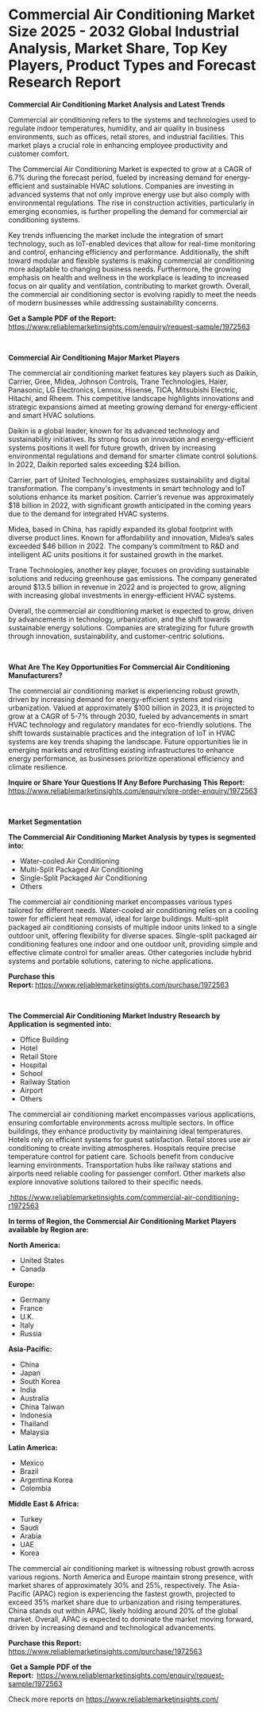 <p><h1>Commercial Air Conditioning Market Size 2025 - 2032 Global Industrial Analysis, Market Share, Top Key Players, Product Types and Forecast Research Report</h1></p><p><strong>Commercial Air Conditioning Market Analysis and Latest Trends</strong></p>
<p><p>Commercial air conditioning refers to the systems and technologies used to regulate indoor temperatures, humidity, and air quality in business environments, such as offices, retail stores, and industrial facilities. This market plays a crucial role in enhancing employee productivity and customer comfort.</p><p>The Commercial Air Conditioning Market is expected to grow at a CAGR of 6.7% during the forecast period, fueled by increasing demand for energy-efficient and sustainable HVAC solutions. Companies are investing in advanced systems that not only improve energy use but also comply with environmental regulations. The rise in construction activities, particularly in emerging economies, is further propelling the demand for commercial air conditioning systems.</p><p>Key trends influencing the market include the integration of smart technology, such as IoT-enabled devices that allow for real-time monitoring and control, enhancing efficiency and performance. Additionally, the shift toward modular and flexible systems is making commercial air conditioning more adaptable to changing business needs. Furthermore, the growing emphasis on health and wellness in the workplace is leading to increased focus on air quality and ventilation, contributing to market growth. Overall, the commercial air conditioning sector is evolving rapidly to meet the needs of modern businesses while addressing sustainability concerns.</p></p>
<p><strong>Get a Sample PDF of the Report:&nbsp;</strong> <a href="https://www.reliablemarketinsights.com/enquiry/request-sample/1972563?utm_campaign=3295&utm_medium=2&utm_source=Github&utm_content=ia&utm_term=10042025&utm_id=commercial-air-conditioning">https://www.reliablemarketinsights.com/enquiry/request-sample/1972563</a></p>
<p>&nbsp;</p>
<p><strong>Commercial Air Conditioning Major Market Players</strong></p>
<p><p>The commercial air conditioning market features key players such as Daikin, Carrier, Gree, Midea, Johnson Controls, Trane Technologies, Haier, Panasonic, LG Electronics, Lennox, Hisense, TICA, Mitsubishi Electric, Hitachi, and Rheem. This competitive landscape highlights innovations and strategic expansions aimed at meeting growing demand for energy-efficient and smart HVAC solutions.</p><p>Daikin is a global leader, known for its advanced technology and sustainability initiatives. Its strong focus on innovation and energy-efficient systems positions it well for future growth, driven by increasing environmental regulations and demand for smarter climate control solutions. In 2022, Daikin reported sales exceeding $24 billion.</p><p>Carrier, part of United Technologies, emphasizes sustainability and digital transformation. The company's investments in smart technology and IoT solutions enhance its market position. Carrier’s revenue was approximately $18 billion in 2022, with significant growth anticipated in the coming years due to the demand for integrated HVAC systems.</p><p>Midea, based in China, has rapidly expanded its global footprint with diverse product lines. Known for affordability and innovation, Midea’s sales exceeded $46 billion in 2022. The company’s commitment to R&D and intelligent AC units positions it for sustained growth in the market.</p><p>Trane Technologies, another key player, focuses on providing sustainable solutions and reducing greenhouse gas emissions. The company generated around $13.5 billion in revenue in 2022 and is projected to grow, aligning with increasing global investments in energy-efficient HVAC systems.</p><p>Overall, the commercial air conditioning market is expected to grow, driven by advancements in technology, urbanization, and the shift towards sustainable energy solutions. Companies are strategizing for future growth through innovation, sustainability, and customer-centric solutions.</p></p>
<p>&nbsp;</p>
<p><strong>What Are The Key Opportunities For Commercial Air Conditioning Manufacturers?</strong></p>
<p><p>The commercial air conditioning market is experiencing robust growth, driven by increasing demand for energy-efficient systems and rising urbanization. Valued at approximately $100 billion in 2023, it is projected to grow at a CAGR of 5-7% through 2030, fueled by advancements in smart HVAC technology and regulatory mandates for eco-friendly solutions. The shift towards sustainable practices and the integration of IoT in HVAC systems are key trends shaping the landscape. Future opportunities lie in emerging markets and retrofitting existing infrastructures to enhance energy performance, as businesses prioritize operational efficiency and climate resilience.</p></p>
<p><strong>Inquire or Share Your Questions If Any Before Purchasing This Report:</strong> <a href="https://www.reliablemarketinsights.com/enquiry/pre-order-enquiry/1972563?utm_campaign=3295&utm_medium=2&utm_source=Github&utm_content=ia&utm_term=10042025&utm_id=commercial-air-conditioning">https://www.reliablemarketinsights.com/enquiry/pre-order-enquiry/1972563</a></p>
<p>&nbsp;</p>
<p><strong>Market Segmentation</strong></p>
<p><strong>The Commercial Air Conditioning Market Analysis by types is segmented into:</strong></p>
<p><ul><li>Water-cooled Air Conditioning</li><li>Multi-Split Packaged Air Conditioning</li><li>Single-Split Packaged Air Conditioning</li><li>Others</li></ul></p>
<p><p>The commercial air conditioning market encompasses various types tailored for different needs. Water-cooled air conditioning relies on a cooling tower for efficient heat removal, ideal for large buildings. Multi-split packaged air conditioning consists of multiple indoor units linked to a single outdoor unit, offering flexibility for diverse spaces. Single-split packaged air conditioning features one indoor and one outdoor unit, providing simple and effective climate control for smaller areas. Other categories include hybrid systems and portable solutions, catering to niche applications.</p></p>
<p><strong>Purchase this Report:&nbsp;</strong><a href="https://www.reliablemarketinsights.com/purchase/1972563?utm_campaign=3295&utm_medium=2&utm_source=Github&utm_content=ia&utm_term=10042025&utm_id=commercial-air-conditioning">https://www.reliablemarketinsights.com/purchase/1972563</a></p>
<p>&nbsp;</p>
<p><strong>The Commercial Air Conditioning Market Industry Research by Application is segmented into:</strong></p>
<p><ul><li>Office Building</li><li>Hotel</li><li>Retail Store</li><li>Hospital</li><li>School</li><li>Railway Station</li><li>Airport</li><li>Others</li></ul></p>
<p><p>The commercial air conditioning market encompasses various applications, ensuring comfortable environments across multiple sectors. In office buildings, they enhance productivity by maintaining ideal temperatures. Hotels rely on efficient systems for guest satisfaction. Retail stores use air conditioning to create inviting atmospheres. Hospitals require precise temperature control for patient care. Schools benefit from conducive learning environments. Transportation hubs like railway stations and airports need reliable cooling for passenger comfort. Other markets also explore innovative solutions tailored to their specific needs.</p></p>
<p><a href="https://www.reliablemarketinsights.com/commercial-air-conditioning-r1972563?utm_campaign=3295&utm_medium=2&utm_source=Github&utm_content=ia&utm_term=10042025&utm_id=commercial-air-conditioning">&nbsp;https://www.reliablemarketinsights.com/commercial-air-conditioning-r1972563</a></p>
<p><strong>In terms of Region, the Commercial Air Conditioning Market Players available by Region are:</strong></p>
<p>
    <p> <strong> North America: </strong>
        <ul>
            <li>United States</li>
            <li>Canada</li>
        </ul>
        </p> 
    <p> <strong> Europe: </strong>
        <ul>
            <li>Germany</li>
            <li>France</li>
            <li>U.K.</li>
            <li>Italy</li>
            <li>Russia</li>
        </ul>
        </p> 
    <p> <strong> Asia-Pacific: </strong>
        <ul>
            <li>China</li>
            <li>Japan</li>
            <li>South Korea</li>
            <li>India</li>
            <li>Australia</li>
            <li>China Taiwan</li>
            <li>Indonesia</li>
            <li>Thailand</li>
            <li>Malaysia</li>
        </ul>
        </p> 
    <p> <strong> Latin America: </strong>
        <ul>
            <li>Mexico</li>
            <li>Brazil</li>
            <li>Argentina Korea</li>
            <li>Colombia</li>
        </ul>
        </p> 
    <p> <strong> Middle East & Africa: </strong>
        <ul>
            <li>Turkey</li>
            <li>Saudi</li>
            <li>Arabia</li>
            <li>UAE</li>
            <li>Korea</li>
        </ul>
    </p>
    </p>
<p><p>The commercial air conditioning market is witnessing robust growth across various regions. North America and Europe maintain strong presence, with market shares of approximately 30% and 25%, respectively. The Asia-Pacific (APAC) region is experiencing the fastest growth, projected to exceed 35% market share due to urbanization and rising temperatures. China stands out within APAC, likely holding around 20% of the global market. Overall, APAC is expected to dominate the market moving forward, driven by increasing demand and technological advancements.</p></p>
<p><strong>Purchase this Report: </strong><a href="https://www.reliablemarketinsights.com/purchase/1972563?utm_campaign=3295&utm_medium=2&utm_source=Github&utm_content=ia&utm_term=10042025&utm_id=commercial-air-conditioning">https://www.reliablemarketinsights.com/purchase/1972563</a></p>
<p>&nbsp;<strong>Get a Sample PDF of the Report:&nbsp;&nbsp;</strong><a href="https://www.reliablemarketinsights.com/enquiry/request-sample/1972563?utm_campaign=3295&utm_medium=2&utm_source=Github&utm_content=ia&utm_term=10042025&utm_id=commercial-air-conditioning">https://www.reliablemarketinsights.com/enquiry/request-sample/1972563</a></p>
<p><strong></strong></p>
<p>Check more reports on <a href="https://www.reliablemarketinsights.com/?utm_campaign=3295&utm_medium=2&utm_source=Github&utm_content=ia&utm_term=10042025&utm_id=commercial-air-conditioning">https://www.reliablemarketinsights.com/</a></p>